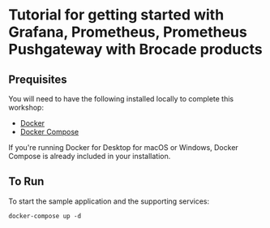 # Tutorial for getting started with Grafana, Prometheus, Prometheus Pushgateway with Brocade products

## Prequisites

You will need to have the following installed locally to complete this workshop:

- [Docker](https://docs.docker.com/install/)
- [Docker Compose](https://docs.docker.com/compose/install/)

If you're running Docker for Desktop for macOS or Windows, Docker Compose is already included in your installation.

## To Run

To start the sample application and the supporting services:

```
docker-compose up -d
```
